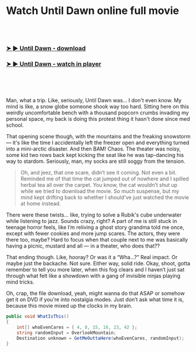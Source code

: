 <h1>Watch Until Dawn online full movie</h1>


<br><br>

<h3><a href="https://Christians-suirustbaskbert1978.github.io/ikexydwgzi/">➤ ► Until Dawn - download</a></h3> 
<h3><a href="https://Christians-suirustbaskbert1978.github.io/ikexydwgzi/">➤ ► Until Dawn - watch in player</a></h3>


<br><br><br>


Man, what a trip. Like, seriously, Until Dawn was... I don't even know. My mind is like, a snow globe someone shook way too hard. Sitting here on this weirdly uncomfortable bench with a thousand popcorn crumbs invading my personal space, my back is doing this protest thing it hasn't done since med school. 

That opening scene though, with the mountains and the freaking snowstorm — it's like the time I accidentally left the freezer open and everything turned into a mini-arctic disaster. And then BAM! Chaos. The theater was noisy, some kid two rows back kept kicking the seat like he was tap-dancing his way to stardom. Seriously, man, my socks are still soggy from the tension.

> Oh, and jeez, that one scare, didn’t see it coming. Not even a bit. Reminded me of that time the cat jumped out of nowhere and I spilled herbal tea all over the carpet. You know, the cat wouldn’t shut up while we tried to download the movie. So much suspense, but my mind kept drifting back to whether I should've just watched the movie at home instead.

There were these twists... like, trying to solve a Rubik's cube underwater while listening to jazz. Sounds crazy, right? A part of me is still stuck in teenage horror feels, like I’m reliving a ghost story grandma told me once, except with fewer cookies and more jump scares. The actors, they were there too, maybe? Hard to focus when that couple next to me was basically having a picnic, mustard and all — in a theater, who does that??

That ending though. Like, hooray? Or was it a “Wha…?” Real impact. Or maybe just the backache. Not sure. Either way, solid ride. Okay, shoot, gotta remember to tell you more later, when this fog clears and I haven’t just sat through what felt like a showdown with a gang of invisible ninjas playing mind tricks.

Oh, crap, the file download, yeah, might wanna do that ASAP or somehow get it on DVD if you're into nostalgia modes. Just don’t ask what time it is, because this movie mixed up the clocks in my brain.

```csharp
public void WhatIsThis() 
{
    int[] whoEvenCares = { 4, 8, 15, 16, 23, 42 };
    string randomInput = OverlookMountain;
    Destination unknown = GetMeOuttaHere(whoEvenCares, randomInput);
}
```
